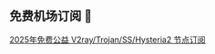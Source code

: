 ## 免费机场订阅 👋

[2025年免费公益 V2ray/Trojan/SS/Hysteria2 节点订阅](https://www.v2raya.net/free-nodes/free-v2ray-node-subscriptions.html)
